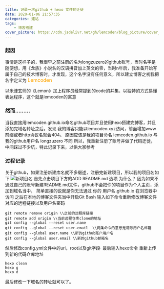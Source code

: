 ```yaml
---
title: 记录一次github + hexo 文件的迁徙
date: 2020-01-06 21:57:35
categories: 建站
tags:
    - 博客搭建
cover_picture: https://cdn.jsdelivr.net/gh/lemcoden/blog_picture/cover_picture/hexo.jpg
---
```

### 起因
事情是这样子的，我很早之前注册的名为longzuzero的github账号，当时名字是随便想，用《龙族》小说名的汉语拼音加上英文的零，当时n年后，我准备开始写属于自己的技术博客时，才发现，这个名字没有任何意义，所以建立博客之初我把名字定义为
<font color=#FFA500 size=3 >Lemcoden</font>
<!-- more -->
以米津玄师的《Lemon》加上程序员经常提到的code的并集，以独特的方式易懂表达程序，这个就是lemcoden的寓意
### 然而.........
当我直接用lemcoden.github.io命名github项目并且使用hexo搭建完博客，并且添加完域名转址之后，发现
我的博客只能以lemcoden.xyz访问，前面增加www前缀或者http协议名就会404。
原因应该是我的项目命名 lemcoden.github.io 与 我的github用户名 longzuzero 不同
所以，我重新注册了账号并做了代码迁徙，中间踩过不少坑，特此记录下来，以供大家参考
### 过程记录
关于github，如果注册新建库名就不多缀述，注册完新建项目，所以我的项目名如下
![新项目名](https://cdn.jsdelivr.net/gh/lemcoden/blog_picture/github_blog_name.png)
首先点击项目下方的ADD README.md 选项
为什么？
因为如果不通过自己的账号新建README.md文件，github不会把你的项目作为个人主页，添加到域名当中，
简单直接的说就是你无法通过 你的 用户名.github.io 在浏览器中访问
之后在本地的博客文件夹当中开启Git Bash
输入如下命令重新修改博客文件对应的远程链接以及用户名密码

```
git remote remove origin \\之前的远程库链接
git remote add origin \\当前远程仓库clone的地址
git config --global --reset user.name
git config --global --reset user.email  \\两条命令的意思是清除用户名邮箱
git config --global user.name \\新的github账户用户名
git config --global user.email \\新的github邮箱名
```
然后修改config.yml文件中的url，root以及git字段·
最后输入hexo命令 重新上传到新的代码仓库地址

```
hexo clean
hexo g
hexo d
```
最后修改一下域名的转址就可以了。
